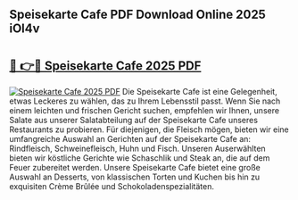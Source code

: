 ## Speisekarte Cafe PDF Download Online 2025 iOl4v

# <h2><a href="http://gcb06q9.nevu.top/?p=Speisekarte+Cafe">🔗 👉🔴 Speisekarte Cafe 2025 PDF</a></h2>

[![Speisekarte Cafe 2025 PDF](https://i.imgur.com/dBaPXMq.png)](http://gcb06q9.nevu.top/?p=Speisekarte+Cafe)
Die Speisekarte Cafe ist eine Gelegenheit, etwas Leckeres zu wählen, das zu Ihrem Lebensstil passt. Wenn Sie nach einem leichten und frischen Gericht suchen, empfehlen wir Ihnen, unsere Salate aus unserer Salatabteilung auf der Speisekarte Cafe unseres Restaurants zu probieren. Für diejenigen, die Fleisch mögen, bieten wir eine umfangreiche Auswahl an Gerichten auf der Speisekarte Cafe an: Rindfleisch, Schweinefleisch, Huhn und Fisch. Unseren Auserwählten bieten wir köstliche Gerichte wie Schaschlik und Steak an, die auf dem Feuer zubereitet werden. Unsere Speisekarte Cafe bietet eine große Auswahl an Desserts, von klassischen Torten und Kuchen bis hin zu exquisiten Crème Brûlée und Schokoladenspezialitäten.
